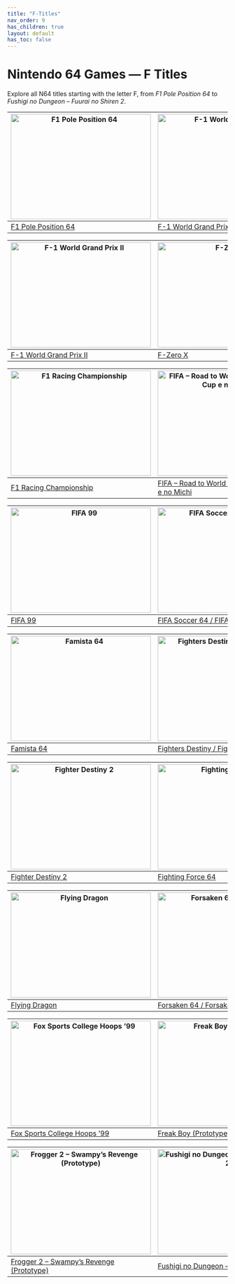 ```yaml
---
title: "F-Titles"
nav_order: 9
has_children: true
layout: default
has_toc: false
---
```


# Nintendo 64 Games — F Titles

Explore all N64 titles starting with the letter F, from *F1 Pole Position 64* to *Fushigi no Dungeon – Fuurai no Shiren 2*.

| <a href="f/f1-pole-position-64"><img src="https://images.launchbox-app.com/12caa115-35d5-422b-87cf-722be816fe62.png" width="320" height="240" alt="F1 Pole Position 64"/></a> | <a href="f/f-1-world-grand-prix"><img src="https://images.launchbox-app.com/a3448bef-fcc3-4d84-9873-3e3e81de3036.png" width="320" height="240" alt="F-1 World Grand Prix"/></a> |
|---|---|
| [F1 Pole Position 64](f/f1-pole-position-64) | [F-1 World Grand Prix](f/f-1-world-grand-prix) |

| <a href="f/f-1-world-grand-prix-2"><img src="https://images.launchbox-app.com/57b78a41-2b3f-45cb-a2a3-bda83aebcd37.jpg" width="320" height="240" alt="F-1 World Grand Prix II"/></a> | <a href="f/f-zero-x"><img src="https://images.launchbox-app.com/7210140e-e8d6-49c9-b6a9-350ec6bbd816.jpg" width="320" height="240" alt="F-Zero X"/></a> |
|---|---|
| [F-1 World Grand Prix II](f/f-1-world-grand-prix-2) | [F-Zero X](f/f-zero-x) |

| <a href="f/f1-racing-championship"><img src="https://images.launchbox-app.com/30dd4698-1e24-4de6-8c91-bdd7c4f83254.png" width="320" height="240" alt="F1 Racing Championship"/></a> | <a href="f/fifa-road-to-world-cup-98"><img src="https://images.launchbox-app.com/8d4c649f-d508-4b51-84eb-ef4aad9c8271.jpg" width="320" height="240" alt="FIFA – Road to World Cup 98 / World Cup e no Michi"/></a> |
|---|---|
| [F1 Racing Championship](f/f1-racing-championship) | [FIFA – Road to World Cup 98 / World Cup e no Michi](f/fifa-road-to-world-cup-98) |

| <a href="f/fifa-99"><img src="https://images.launchbox-app.com/52559a41-42ee-46a6-9fe4-87887a4c70e6.jpg" width="320" height="240" alt="FIFA 99"/></a> | <a href="f/fifa-soccer-64"><img src="https://images.launchbox-app.com/9db330d3-9ad5-407e-8595-a709d61f24a6.jpg" width="320" height="240" alt="FIFA Soccer 64 / FIFA 64"/></a> |
|---|---|
| [FIFA 99](f/fifa-99) | [FIFA Soccer 64 / FIFA 64](f/fifa-soccer-64) |

| <a href="f/famista-64"><img src="https://images.launchbox-app.com/496999a3-dddf-4486-8c78-3f496e0b3d84.png" width="320" height="240" alt="Famista 64"/></a> | <a href="f/fighters-destiny"><img src="https://images.launchbox-app.com/aa6f2259-77b0-43c0-8cca-c81f25eab561.jpg" width="320" height="240" alt="Fighters Destiny / Fighting Cup"/></a> |
|---|---|
| [Famista 64](f/famista-64) | [Fighters Destiny / Fighting Cup](f/fighters-destiny) |

| <a href="f/fighter-destiny-2-kakutou-denshou-f-cup-maniax"><img src="https://images.launchbox-app.com/8309a488-01eb-4a8e-8376-65c0563f28e5.jpg" width="320" height="240" alt="Fighter Destiny 2"/></a> | <a href="f/fighting-force-64"><img src="https://images.launchbox-app.com/f5d24a7d-612b-485e-8c94-9cc0f83e12fa.png" width="320" height="240" alt="Fighting Force 64"/></a> |
|---|---|
| [Fighter Destiny 2](f/fighter-destiny-2-kakutou-denshou-f-cup-maniax) | [Fighting Force 64](f/fighting-force-64) |

| <a href="f/flying-dragon"><img src="https://images.launchbox-app.com/30249b73-4bf5-44fe-aba0-5c7abc9246ab.jpg" width="320" height="240" alt="Flying Dragon"/></a> | <a href="f/forsaken-64"><img src="https://images.launchbox-app.com/23b97de3-4507-4e09-b741-288f7dc73bb1.jpg" width="320" height="240" alt="Forsaken 64 / Forsaken"/></a> |
|---|---|
| [Flying Dragon](f/flying-dragon) | [Forsaken 64 / Forsaken](f/forsaken-64) |

| <a href="f/fox-sports-college-hoops-99"><img src="https://images.launchbox-app.com/4cd5a1fc-59bd-4491-bea0-91a6e9a7922a.jpg" width="320" height="240" alt="Fox Sports College Hoops ’99"/></a> | <a href="f/freak-boy-prototype"><img src="https://images.launchbox-app.com//1f54a8e4-2dde-4284-a139-567a642e43cd.png" width="320" height="240" alt="Freak Boy (Prototype)"/></a> |
|---|---|
| [Fox Sports College Hoops ’99](f/fox-sports-college-hoops-99) | [Freak Boy (Prototype)](f/freak-boy-prototype) |

| <a href="f/frogger-2-prototype"><img src="https://images.launchbox-app.com/bbc7f39d-b4e1-45c1-8aad-ef22b017f3ae.jpg" width="320" height="240" alt="Frogger 2 – Swampy’s Revenge (Prototype)"/></a> | <a href="f/fushigi-no-dungeon"><img src="https://images.launchbox-app.com/d87c20f7-b4e3-4075-8f1c-8a3c99dbc728.png" width="320" height="240" alt="Fushigi no Dungeon – Fuurai no Shiren 2"/></a> |
|---|---|
| [Frogger 2 – Swampy’s Revenge (Prototype)](f/frogger-2-prototype) | [Fushigi no Dungeon – Fuurai no Shiren 2](f/fushigi-no-dungeon) |
